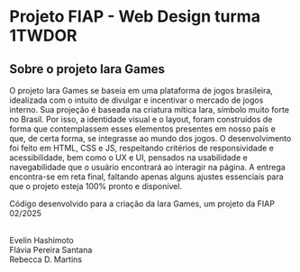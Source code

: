 <h1>Projeto FIAP - Web Design turma 1TWDOR</h1>
<h2>Sobre o projeto Iara Games</h2>

O projeto Iara Games se baseia em uma plataforma de jogos brasileira, idealizada com o intuito de divulgar e incentivar o mercado de jogos interno.
Sua projeção é baseada na criatura mítica Iara, símbolo muito forte no Brasil. Por isso, a identidade visual e o layout, foram construídos de forma que contemplassem esses elementos presentes em nosso país e que, de certa forma, se integrasse ao mundo dos jogos. 
O desenvolvimento foi feito em HTML, CSS e JS, respeitando critérios de responsividade e acessibilidade, bem como o UX e UI, pensados na usabilidade e navegabilidade que o usuário encontrará ao interagir na página. 
A entrega encontra-se em reta final, faltando apenas alguns ajustes essenciais para que o projeto esteja 100% pronto e disponível.



Código desenvolvido para a criação da Iara Games, um projeto da FIAP 02/2025

<br>Evelin Hashimoto </br>
Flávia Pereira Santana
<br>Rebecca D. Martins</br>
